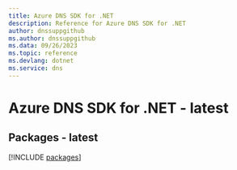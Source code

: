 ```yaml
---
title: Azure DNS SDK for .NET
description: Reference for Azure DNS SDK for .NET
author: dnssuppgithub
ms.author: dnssuppgithub
ms.data: 09/26/2023
ms.topic: reference
ms.devlang: dotnet
ms.service: dns
---
```

# Azure DNS SDK for .NET - latest
## Packages - latest
[!INCLUDE [packages](dns-index.md)]